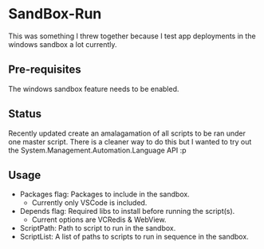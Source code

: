 # SandBox-Run
This was something I threw together because I test app deployments in the windows sandbox a lot currently.

## Pre-requisites
The windows sandbox feature needs to be enabled. 

## Status
Recently updated create an amalagamation of all scripts to be ran under one master script. There is a cleaner
way to do this but I wanted to try out the System.Management.Automation.Language API :p

## Usage 
- Packages flag: Packages to include in the sandbox.
  - Currently only VSCode is included.
- Depends flag: Required libs to install before running the script(s).
  - Current options are VCRedis & WebView. 
- ScriptPath: Path to script to run in the sandbox.
- ScriptList: A list of paths to scripts to run in sequence in the sandbox. 



